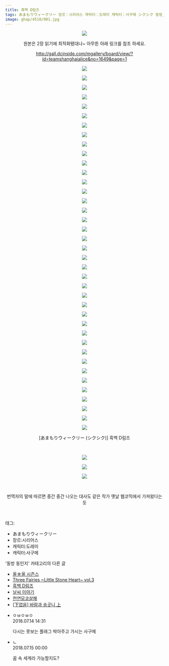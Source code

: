 ```yaml
---
title: 흑백 D림즈
tags: あまもりウィークリー 장르：시리어스 캐릭터：도레미 캐릭터：사구메 シクシク 동방_동인지
image: ghap/4510/001.jpg
---
```

<div class="article">
<p style="text-align: center; clear: none; float: none;"><img src="{{ site.nasurl }}/ghap/4510/001.jpg"/></p>
<p style="text-align: center; clear: none; float: none;">원본은 2장 읽기에 최적화됐대나~ 아무튼 아래 링크를 참조 하세요.</p>
<p style="text-align: center; clear: none; float: none;"><a class="tx-link" href="http://gall.dcinside.com/mgallery/board/view/?id=teamshanghaialice&amp;no=1649&amp;page=1" target="_blank">http://gall.dcinside.com/mgallery/board/view/?id=teamshanghaialice&amp;no=1649&amp;page=1</a></p>
<p style="text-align: center; clear: none; float: none;"><img src="{{ site.nasurl }}/ghap/4510/002.jpg"/></p>
<p style="text-align: center; clear: none; float: none;"><img src="{{ site.nasurl }}/ghap/4510/003.jpg"/></p>
<p style="text-align: center; clear: none; float: none;"><img src="{{ site.nasurl }}/ghap/4510/004.jpg"/></p>
<p style="text-align: center; clear: none; float: none;"><img src="{{ site.nasurl }}/ghap/4510/005.jpg"/></p>
<p style="text-align: center; clear: none; float: none;"><img src="{{ site.nasurl }}/ghap/4510/006.jpg"/></p>
<p style="text-align: center; clear: none; float: none;"><img src="{{ site.nasurl }}/ghap/4510/007.jpg"/></p>
<p style="text-align: center; clear: none; float: none;"><img src="{{ site.nasurl }}/ghap/4510/008.jpg"/></p>
<p style="text-align: center; clear: none; float: none;"><img src="{{ site.nasurl }}/ghap/4510/009.jpg"/></p>
<p style="text-align: center; clear: none; float: none;"><img src="{{ site.nasurl }}/ghap/4510/010.jpg"/></p>
<p style="text-align: center; clear: none; float: none;"><img src="{{ site.nasurl }}/ghap/4510/011.jpg"/></p>
<p style="text-align: center; clear: none; float: none;"><img src="{{ site.nasurl }}/ghap/4510/012.jpg"/></p>
<p style="text-align: center; clear: none; float: none;"><img src="{{ site.nasurl }}/ghap/4510/013.jpg"/></p>
<p style="text-align: center; clear: none; float: none;"><img src="{{ site.nasurl }}/ghap/4510/014.jpg"/></p>
<p style="text-align: center; clear: none; float: none;"><img src="{{ site.nasurl }}/ghap/4510/015.jpg"/></p>
<p style="text-align: center; clear: none; float: none;"><img src="{{ site.nasurl }}/ghap/4510/016.jpg"/></p>
<p style="text-align: center; clear: none; float: none;"><img src="{{ site.nasurl }}/ghap/4510/017.jpg"/></p>
<p style="text-align: center; clear: none; float: none;"><img src="{{ site.nasurl }}/ghap/4510/018.jpg"/></p>
<p style="text-align: center; clear: none; float: none;"><img src="{{ site.nasurl }}/ghap/4510/019.jpg"/></p>
<p style="text-align: center; clear: none; float: none;"><img src="{{ site.nasurl }}/ghap/4510/020.jpg"/></p>
<p style="text-align: center; clear: none; float: none;"><img src="{{ site.nasurl }}/ghap/4510/021.jpg"/></p>
<p style="text-align: center; clear: none; float: none;"><img src="{{ site.nasurl }}/ghap/4510/022.jpg"/></p>
<p style="text-align: center; clear: none; float: none;"><img src="{{ site.nasurl }}/ghap/4510/023.jpg"/></p>
<p style="text-align: center; clear: none; float: none;"><img src="{{ site.nasurl }}/ghap/4510/024.jpg"/></p>
<p style="text-align: center; clear: none; float: none;"><img src="{{ site.nasurl }}/ghap/4510/025.jpg"/></p>
<p style="text-align: center; clear: none; float: none;"><img src="{{ site.nasurl }}/ghap/4510/026.jpg"/></p>
<p style="text-align: center; clear: none; float: none;"><img src="{{ site.nasurl }}/ghap/4510/027.jpg"/></p>
<p style="text-align: center; clear: none; float: none;"><img src="{{ site.nasurl }}/ghap/4510/028.jpg"/></p>
<p style="text-align: center; clear: none; float: none;"><img src="{{ site.nasurl }}/ghap/4510/029.jpg"/></p>
<p style="text-align: center; clear: none; float: none;"><img src="{{ site.nasurl }}/ghap/4510/030.jpg"/></p>
<p style="text-align: center; clear: none; float: none;"><img src="{{ site.nasurl }}/ghap/4510/031.jpg"/></p>
<p style="text-align: center; clear: none; float: none;"><img src="{{ site.nasurl }}/ghap/4510/032.jpg"/></p>
<p style="text-align: center; clear: none; float: none;"><img src="{{ site.nasurl }}/ghap/4510/033.jpg"/></p>
<p style="text-align: center; clear: none; float: none;"><img src="{{ site.nasurl }}/ghap/4510/034.jpg"/></p>
<p style="text-align: center; clear: none; float: none;"><img src="{{ site.nasurl }}/ghap/4510/035.jpg"/></p>
<p style="text-align: center; clear: none; float: none;"><img src="{{ site.nasurl }}/ghap/4510/036.jpg"/></p>
<p style="text-align: center; clear: none; float: none;"><img src="{{ site.nasurl }}/ghap/4510/037.jpg"/></p>
<p style="text-align: center; clear: none; float: none;"><img src="{{ site.nasurl }}/ghap/4510/038.jpg"/></p>
<p style="text-align: center; clear: none; float: none;"><img src="{{ site.nasurl }}/ghap/4510/039.jpg"/></p>
<p style="text-align: center; clear: none; float: none;"><img src="{{ site.nasurl }}/ghap/4510/040.jpg"/></p>
<p style="text-align: center; clear: none; float: none;">[あまもりウィークリー (シクシク)] 흑백 D림즈</p>
<p style="text-align: center; clear: none; float: none;"><br/></p>
<p style="text-align: center; clear: none; float: none;"><img src="{{ site.nasurl }}/ghap/4510/041.jpg"/></p>
<p style="text-align: center; clear: none; float: none;"><img src="{{ site.nasurl }}/ghap/4510/042.jpg"/></p>
<p style="text-align: center; clear: none; float: none;"><img src="{{ site.nasurl }}/ghap/4510/043.jpg"/></p>
<p style="text-align: center; clear: none; float: none;"><br/></p>
<p style="text-align: center; clear: none; float: none;">번역자의 말에 따르면 중간 중간 나오는 대사도 같은 작가 옛날 웹코믹에서 가져왔다는듯<br/></p>
<p><br/></p>
</div><div class="tagTrail">
<p>태그: </p>
<ul>
<li>あまもりウィークリー</li>
<li>장르:시리어스</li>
<li>캐릭터:도레미</li>
<li>캐릭터:사구메</li>
</ul>
</div><div class="another">
<p>'동방 동인지' 카테고리의 다른 글</p>
<ul>
<li><a href="/2018-07-11-ghap_4512">올☆올 시즌스</a></li>
<li><a href="/2018-07-11-ghap_4511">Three Fairies ~Little Stone Heart~ vol.3</a></li>
<li><a href="/2018-07-10-ghap_4510">흑백 D림즈</a></li>
<li><a href="/2018-07-10-ghap_4508">날씨 이야기</a></li>
<li><a href="/2018-07-10-ghap_4507">천연모코살해</a></li>
<li><a href="/2018-07-08-ghap_4498">[下없음] 바람과 송곳니 上</a></li>
</ul>
</div><div class="cb_module cb_fluid">
<div class="cb_wrt cb_profile">
<div class="comment">
<ul>
<li class="cb_thumb_off" id="comment15286550">
<div class="cb_comment_area">
<div class="cb_info_area">
<div class="cb_section">
<span class="cb_nick_name">ㅇㅂㅇㅂㅇ</span>
</div>
<div class="cb_section">
<span class="cb_date">2018.07.14 14:31 </span>
</div>
</div>
<div class="cb_dsc_comment">
<p class="cb_dsc">
											다시는 못보는 플래그 박아주고 가시는 사구메
										</p>
</div>
</div></li>
<li class="cb_thumb_off" id="comment15286772">
<div class="cb_comment_area">
<div class="cb_info_area">
<div class="cb_section">
<span class="cb_nick_name">ㄴ</span>
</div>
<div class="cb_section">
<span class="cb_date">2018.07.15 00:00 </span>
</div>
</div>
<div class="cb_dsc_comment">
<p class="cb_dsc">
											꿈 속 세계라 가능할지도?
										</p>
</div>
</div></li>
</ul>
</div>
</div><!-- commentList close -->
</div>